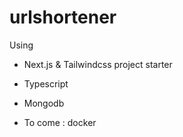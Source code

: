 # urlshortener
Using
- Next.js & Tailwindcss project starter
- Typescript
- Mongodb

- To come : docker